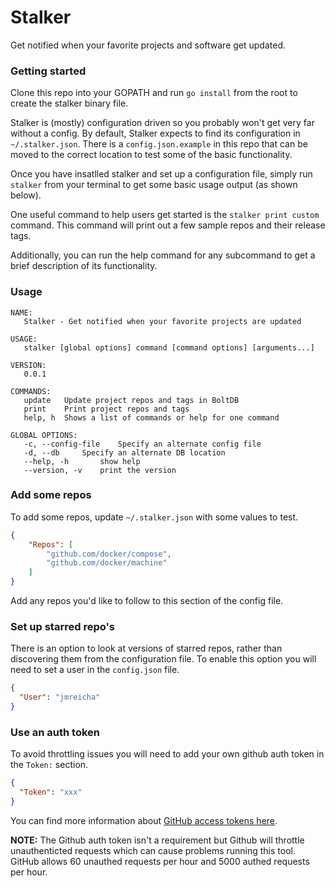 # Stalker

Get notified when your favorite projects and software get updated.

### Getting started

Clone this repo into your GOPATH and run `go install` from the root to create the stalker binary file.

Stalker is (mostly) configuration driven so you probably won't get very far without a config.  By default, Stalker expects to find its configuration in `~/.stalker.json`.  There is a `config.json.example` in this repo that can be moved to the correct location to test some of the basic functionality.

Once you have insatlled stalker and set up a configuration file, simply run `stalker` from your terminal to get some basic usage output (as shown below).

One useful command to help users get started is the `stalker print custom` command.  This command will print out a few sample repos and their release tags.

Additionally, you can run the help command for any subcommand to get a brief description of its functionality.

### Usage

```
NAME:
   Stalker - Get notified when your favorite projects are updated

USAGE:
   stalker [global options] command [command options] [arguments...]

VERSION:
   0.0.1

COMMANDS:
   update	Update project repos and tags in BoltDB
   print	Print project repos and tags
   help, h	Shows a list of commands or help for one command

GLOBAL OPTIONS:
   -c, --config-file	Specify an alternate config file
   -d, --db		Specify an alternate DB location
   --help, -h		show help
   --version, -v	print the version
```

### Add some repos

To add some repos, update `~/.stalker.json` with some values to test.

```json
{
    "Repos": [
        "github.com/docker/compose",
        "github.com/docker/machine"
    ]
}
```

Add any repos you'd like to follow to this section of the config file.

### Set up starred repo's

There is an option to look at versions of starred repos, rather than discovering them from the configuration file.  To enable this option you will need to set a user in the `config.json` file.

```json
{
  "User": "jmreicha"
}
```

### Use an auth token

To avoid throttling issues you will need to add your own github auth token in
the `Token:` section.

```json
{
  "Token": "xxx"
}
```

You can find more information about [GitHub access tokens here](https://help.github.com/articles/creating-an-access-token-for-command-line-use/).

**NOTE:** The Github auth token isn't a requirement but Github will throttle unauthenticted requests which can
cause problems running this tool.  GitHub allows 60 unauthed requests per hour
and 5000 authed requests per hour.

